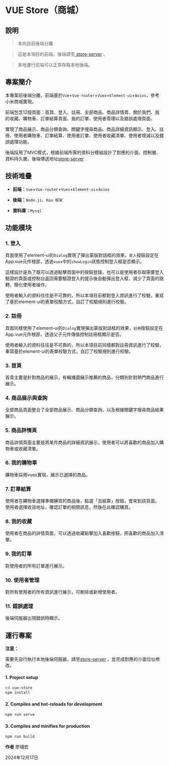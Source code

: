 # VUE Store（商城）



## 說明

> 本向目前後端分離

> 這是本項目的前端，後端請至[ store-server](../store-server/README.md) 。

> 本地運行前端可以正常存取本地後端。


## 專案簡介

本專案前後端分離，前端基於`Vue`+`Vue-router`+`Vuex`+`Element-ui`+`Axios`，參考小米商城實現。

前端包含12個頁面：首頁、登入、註冊、全部商品、商品詳情頁、關於我們、我的收藏、購物車、訂單結算頁面、我的訂單、使用者管理以及錯誤處理頁面。

實現了商品展示、商品分類查詢、關鍵字搜尋商品、商品詳細資訊顯示、登入、註冊、使用者購物車、訂單結算、使用者訂單、使用者收藏清單、使用者增減以及錯誤處理功能。

後端採用了MVC模式，根據前端所需的資料分模組設計了對應的介面、控制層、資料持久層。後端傳送地址[store-server](../store-server) .

## 技術堆疊

- **前端：**`Vue`+`Vue-router`+`Vuex`+`Element-ui`+`Axios`

- **後端：**`Node.js`、`Koa 框架`

- **資料庫：**`Mysql`

## 功能模块

### 1. 登入

頁面使用了element-ui的`Dialog`實現了彈出蒙版對話框的效果，`登入`按鈕設定在App.vue元件根部，透過`vuex`中的`showLogin`狀態控制登入框是否顯示。

這樣設計是為了既可以透過點擊頁面中的按鈕登錄，也可以是使用者存取需要登入驗證的頁面或控制台返回需要驗證登入的提示後自動彈出登入框，減少了頁面的跳轉，簡化使用者操作。

使用者輸入的資料往往是不可靠的，所以本項目前都對登入資訊進行了校驗，重寫了基於element-ui的表單校驗方式，自訂了校驗規則進行校驗。

### 2. 註冊

頁面同樣使用了element-ui的`Dialog`實現彈出蒙版對話框的效果，`註冊`按鈕設定在App.vue元件根部，透過父子元件傳值控制註冊框顯示是否。

使用者輸入的資料往往是不可靠的，所以本項目前同樣都對註冊資訊進行了校驗，重寫基於element-ui的表單校驗方式，自訂了校驗規則進行校驗。

### 3. 首頁

首頁主要是針對商品的展示，有輪播圖展示推薦的商品，分類別針對熱門商品進行展示。

### 4. 商品展示與查詢

全部商品頁面整合了全部商品展示、商品分類查詢，以及根據關鍵字搜尋商品結果展示。

### 5. 商品詳情頁

商品詳情頁面主要是將某件商品的詳細資訊展示，使用者可以將喜歡的商品加入購物車或收藏清單。

### 6. 我的購物車

購物車採用vuex實現，展示已選擇的商品。

### 7. 訂單結算

使用者在購物車選擇準備購買的商品後，點選「去結算」按鈕，會來到該頁面。
使用者選擇收貨地址，確認訂單的相關訊息，然後在此確認購買。

### 8. 我的收藏

使用者在商品的詳情頁面，可以透過收藏點擊加入喜歡按鈕，把喜歡的商品加入清單。

### 9. 我的訂單

對使用者的所有訂單進行展示。

### 10. 使用者管理

對所有使用者的所有資訊進行展示，可刪除或新增使用者。

### 11. 錯誤處理

後端伺服器出現錯誤時顯示。

## 運行專案

**注意：**

需要先自行執行本地後端伺服器，請至[store-server](../store-server) ，並完成對應的介面位址修改。


#### 1. Project setup
```bash
cd vue-store
npm install
```
#### 2. Compiles and hot-reloads for development
```bash
npm run serve
```
#### 3. Compiles and minifies for production
```bash
npm run build
```


**作者** 廖翊宏

2024年12月17日